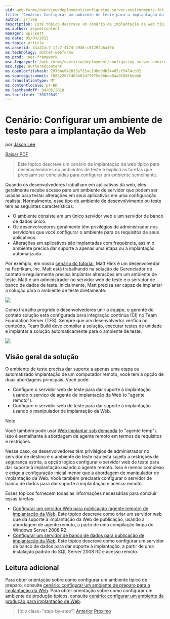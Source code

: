 ```yaml
---
uid: web-forms/overview/deployment/configuring-server-environments-for-web-deployment/scenario-configuring-a-test-environment-for-web-deployment
title: 'Cenário: Configurar um ambiente de teste para a implantação da Web | Microsoft Docs'
author: jrjlee
description: Este tópico descreve um cenário de implantação da web típico para desenvolvedores ou ambientes de teste e explica as tarefas que precisam ser concluídas para configurar um si...
ms.author: aspnetcontent
manager: wpickett
ms.date: 05/04/2012
ms.topic: article
ms.assetid: 44a22ac7-1fc7-4174-b946-c6129fb6a19b
ms.technology: dotnet-webforms
ms.prod: .net-framework
msc.legacyurl: /web-forms/overview/deployment/configuring-server-environments-for-web-deployment/scenario-configuring-a-test-environment-for-web-deployment
msc.type: authoredcontent
ms.openlocfilehash: 2976be642815e715ac19bd9db34485cf5474cb32
ms.sourcegitcommit: f8852267f463b62d7f975e56bea9aa3f68fbbdeb
ms.translationtype: MT
ms.contentlocale: pt-BR
ms.lasthandoff: 04/06/2018
ms.locfileid: "30879849"
---
```

<a name="scenario-configuring-a-test-environment-for-web-deployment"></a>Cenário: Configurar um ambiente de teste para a implantação da Web
====================
por [Jason Lee](https://github.com/jrjlee)

[Baixar PDF](https://msdnshared.blob.core.windows.net/media/MSDNBlogsFS/prod.evol.blogs.msdn.com/CommunityServer.Blogs.Components.WeblogFiles/00/00/00/63/56/8130.DeployingWebAppsInEnterpriseScenarios.pdf)

> Este tópico descreve um cenário de implantação da web típico para desenvolvedores ou ambientes de teste e explica as tarefas que precisam ser concluídas para configurar um ambiente semelhante.


Quando os desenvolvedores trabalham em aplicativos da web, eles geralmente recebe acesso para um ambiente de servidor que podem ser usadas para testar alterações em seus aplicativos em uma configuração realista. Normalmente, esse tipo de ambiente de desenvolvimento ou teste tem as seguintes características:

- O ambiente consiste em um único servidor web e um servidor de banco de dados único.
- Os desenvolvedores geralmente têm privilégios de administrador nos servidores que você configurar o ambiente para os requisitos de seus aplicativos.
- Alterações em aplicativos são implantadas com frequência, assim o ambiente precisa dar suporte a apenas uma etapa ou a implantação automatizada.

Por exemplo, em nosso [cenário do tutorial](../deploying-web-applications-in-enterprise-scenarios/enterprise-web-deployment-scenario-overview.md), Matt Hink é um desenvolvedor na Fabrikam, Inc. Matt está trabalhando na solução de Gerenciador de contato e regularmente precisa implantar alterações em um ambiente de teste. Matt é um administrador no servidor web de teste e o servidor de banco de dados de teste. Inicialmente, Matt precisa ser capaz de implantar a solução para o ambiente de teste diretamente.

![](scenario-configuring-a-test-environment-for-web-deployment/_static/image1.png)

Como trabalho progride e desenvolvedores unir a equipe, o gerente do contato solução está configurada para integração contínua (CI) no Team Foundation Server (TFS). Sempre que um desenvolvedor verifica no conteúdo, Team Build deve compilar a solução, executar testes de unidade e implantar a solução automaticamente para o ambiente de teste.

![](scenario-configuring-a-test-environment-for-web-deployment/_static/image2.png)

## <a name="solution-overview"></a>Visão geral da solução

O ambiente de teste precisa dar suporte a apenas uma etapa ou automatizado implantação de um computador remoto, você tem a opção de duas abordagens principais. Você pode:

- Configure o servidor web de teste para dar suporte à implantação usando o serviço de agente de implantação da Web (o "agente remoto").
- Configure o servidor web de teste para dar suporte à implantação usando o manipulador de implantação da Web.

> [!NOTE]
> Você também pode usar [Web implantar sob demanda](https://technet.microsoft.com/library/ee517345(WS.10).aspx) (o "agente temp"). Isso é semelhante à abordagem de agente remoto em termos de requisitos e restrições.


Nesse caso, os desenvolvedores têm privilégios de administrador no servidor de destino e o ambiente de teste não está sujeito a restrições de segurança estrita, a opção lógica configurar o servidor web de teste para dar suporte à implantação usando o agente remoto. Isso é menos complexo e exige a configuração inicial menor que a abordagem de manipulador de implantação da Web. Você também precisará configurar o servidor de banco de dados para dar suporte à implantação e acesso remoto.

Esses tópicos fornecem todas as informações necessárias para concluir essas tarefas:

- [Configurar um servidor Web para publicação (agente remoto) de implantação da Web](configuring-a-web-server-for-web-deploy-publishing-remote-agent.md). Este tópico descreve como criar um servidor web que dá suporte à implantação da Web de publicação, usando a abordagem de agente remoto, a partir de uma compilação limpa do Windows Server 2008 R2.
- [Configurar um servidor de banco de dados para publicação de implantação da Web](configuring-a-database-server-for-web-deploy-publishing.md). Este tópico descreve como configurar um servidor de banco de dados para dar suporte à implantação, a partir de uma instalação padrão do SQL Server 2008 R2 e acesso remoto.

## <a name="further-reading"></a>Leitura adicional

Para obter orientação sobre como configurar um ambiente típico de preparo, consulte [cenário: configurar um ambiente de preparo para a implantação da Web](scenario-configuring-a-staging-environment-for-web-deployment.md). Para obter orientação sobre como configurar um ambiente de produção típicos, consulte [cenário: configurar um ambiente de produção para implantação de Web](scenario-configuring-a-production-environment-for-web-deployment.md).

> [!div class="step-by-step"]
> [Anterior](choosing-the-right-approach-to-web-deployment.md)
> [Próximo](scenario-configuring-a-staging-environment-for-web-deployment.md)
